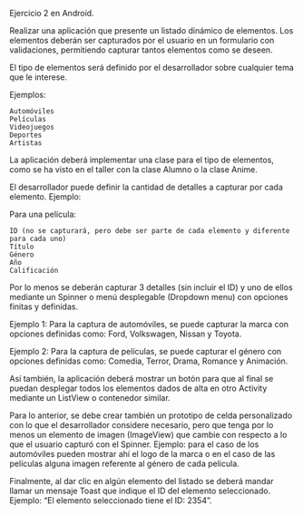 Ejercicio 2 en Android.

Realizar una aplicación que presente un listado dinámico de elementos. Los elementos deberán ser capturados por el usuario en un formulario con validaciones, permitiendo capturar tantos elementos como se deseen.

El tipo de elementos será definido por el desarrollador sobre cualquier tema que le interese.

Ejemplos:

    Automóviles
    Películas
    Videojuegos
    Deportes
    Artistas

La aplicación deberá implementar una clase para el tipo de elementos, como se ha visto en el taller con la clase Alumno o la clase Anime.

El desarrollador puede definir la cantidad de detalles a capturar por cada elemento. Ejemplo:

Para una película:

    ID (no se capturará, pero debe ser parte de cada elemento y diferente para cada uno)
    Título
    Género
    Año
    Calificación

Por lo menos se deberán capturar 3 detalles (sin incluir el ID) y uno de ellos mediante un Spinner o menú desplegable (Dropdown menu) con opciones finitas y definidas.

Ejemplo 1: Para la captura de automóviles, se puede capturar la marca con opciones definidas como: Ford, Volkswagen, Nissan y Toyota.

Ejemplo 2: Para la captura de películas, se puede capturar el género con opciones definidas como: Comedia, Terror, Drama, Romance y Animación.

Así también, la aplicación deberá mostrar un botón para que al final se puedan desplegar todos los elementos dados de alta en otro Activity mediante un ListView o contenedor similar.

Para lo anterior, se debe crear también un prototipo de celda personalizado con lo que el desarrollador considere necesario, pero que tenga por lo menos un elemento de imagen (ImageView) que cambie con respecto a lo que el usuario capturó con el Spinner. Ejemplo: para el caso de los automóviles pueden mostrar ahí el logo de la marca o en el caso de las películas alguna imagen referente al género de cada película. 

Finalmente, al dar clic en algún elemento del listado se deberá mandar llamar un mensaje Toast que indique el ID del elemento seleccionado. Ejemplo: “El elemento seleccionado tiene el ID: 2354”.
